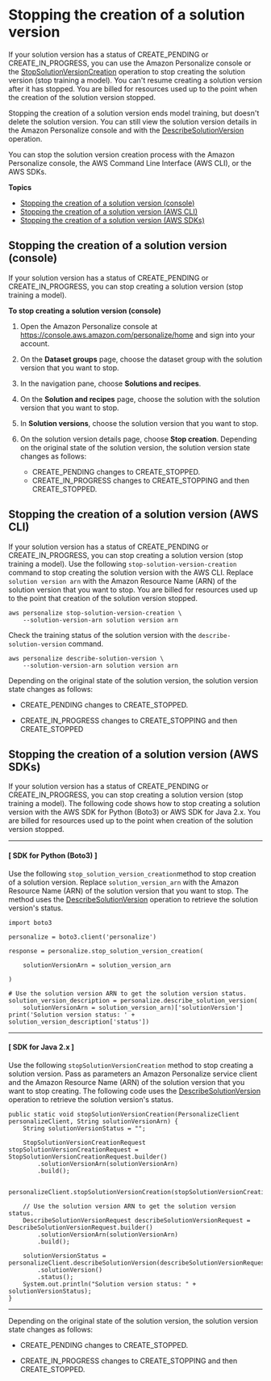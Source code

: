 # Stopping the creation of a solution version<a name="stop-solution-version"></a>

If your solution version has a status of CREATE\_PENDING or CREATE\_IN\_PROGRESS, you can use the Amazon Personalize console or the [StopSolutionVersionCreation](API_StopSolutionVersionCreation.md) operation to stop creating the solution version \(stop training a model\)\. You can't resume creating a solution version after it has stopped\. You are billed for resources used up to the point when the creation of the solution version stopped\. 

Stopping the creation of a solution version ends model training, but doesn't delete the solution version\. You can still view the solution version details in the Amazon Personalize console and with the [DescribeSolutionVersion](API_DescribeSolutionVersion.md) operation\. 

You can stop the solution version creation process with the Amazon Personalize console, the AWS Command Line Interface \(AWS CLI\), or the AWS SDKs\.

**Topics**
+ [Stopping the creation of a solution version \(console\)](#stop-solution-version-console)
+ [Stopping the creation of a solution version \(AWS CLI\)](#stop-solution-version-cli)
+ [Stopping the creation of a solution version \(AWS SDKs\)](#stop-solution-version-sdk)

## Stopping the creation of a solution version \(console\)<a name="stop-solution-version-console"></a>

If your solution version has a status of CREATE\_PENDING or CREATE\_IN\_PROGRESS, you can stop creating a solution version \(stop training a model\)\.

**To stop creating a solution version \(console\)**

1. Open the Amazon Personalize console at [https://console\.aws\.amazon\.com/personalize/home](https://console.aws.amazon.com/personalize/home) and sign into your account\.

1. On the **Dataset groups** page, choose the dataset group with the solution version that you want to stop\.

1. In the navigation pane, choose **Solutions and recipes**\. 

1. On the **Solution and recipes** page, choose the solution with the solution version that you want to stop\.

1. In **Solution versions**, choose the solution version that you want to stop\.

1. On the solution version details page, choose **Stop creation**\. Depending on the original state of the solution version, the solution version state changes as follows:
   + CREATE\_PENDING changes to CREATE\_STOPPED\.
   + CREATE\_IN\_PROGRESS changes to CREATE\_STOPPING and then CREATE\_STOPPED\.

## Stopping the creation of a solution version \(AWS CLI\)<a name="stop-solution-version-cli"></a>

If your solution version has a status of CREATE\_PENDING or CREATE\_IN\_PROGRESS, you can stop creating a solution version \(stop training a model\)\. Use the following `stop-solution-version-creation` command to stop creating the solution version with the AWS CLI\. Replace `solution version arn` with the Amazon Resource Name \(ARN\) of the solution version that you want to stop\. You are billed for resources used up to the point that creation of the solution version stopped\. 

```
aws personalize stop-solution-version-creation \
    --solution-version-arn solution version arn
```

Check the training status of the solution version with the `describe-solution-version` command\.

```
aws personalize describe-solution-version \
    --solution-version-arn solution version arn
```

Depending on the original state of the solution version, the solution version state changes as follows:
+ CREATE\_PENDING changes to CREATE\_STOPPED\.

  
+ CREATE\_IN\_PROGRESS changes to CREATE\_STOPPING and then CREATE\_STOPPED

## Stopping the creation of a solution version \(AWS SDKs\)<a name="stop-solution-version-sdk"></a>

If your solution version has a status of CREATE\_PENDING or CREATE\_IN\_PROGRESS, you can stop creating a solution version \(stop training a model\)\. The following code shows how to stop creating a solution version with the AWS SDK for Python \(Boto3\) or AWS SDK for Java 2\.x\. You are billed for resources used up to the point when creation of the solution version stopped\.

------
#### [ SDK for Python \(Boto3\) ]

Use the following `stop_solution_version_creation`method to stop creation of a solution version\. Replace `solution_version_arn` with the Amazon Resource Name \(ARN\) of the solution version that you want to stop\. The method uses the [DescribeSolutionVersion](API_DescribeSolutionVersion.md) operation to retrieve the solution version's status\.

```
import boto3

personalize = boto3.client('personalize')

response = personalize.stop_solution_version_creation(
    
    solutionVersionArn = solution_version_arn

)

# Use the solution version ARN to get the solution version status.
solution_version_description = personalize.describe_solution_version(
    solutionVersionArn = solution_version_arn)['solutionVersion']
print('Solution version status: ' + solution_version_description['status'])
```

------
#### [ SDK for Java 2\.x ]

Use the following `stopSolutionVersionCreation` method to stop creating a solution version\. Pass as parameters an Amazon Personalize service client and the Amazon Resource Name \(ARN\) of the solution version that you want to stop creating\. The following code uses the [DescribeSolutionVersion](API_DescribeSolutionVersion.md) operation to retrieve the solution version's status\.

```
public static void stopSolutionVersionCreation(PersonalizeClient personalizeClient, String solutionVersionArn) {
    String solutionVersionStatus = "";
    
    StopSolutionVersionCreationRequest stopSolutionVersionCreationRequest = StopSolutionVersionCreationRequest.builder()
        .solutionVersionArn(solutionVersionArn)
        .build();
    
    personalizeClient.stopSolutionVersionCreation(stopSolutionVersionCreationRequest);
    
    // Use the solution version ARN to get the solution version status.
    DescribeSolutionVersionRequest describeSolutionVersionRequest = DescribeSolutionVersionRequest.builder() 
        .solutionVersionArn(solutionVersionArn)
        .build();
                    
    solutionVersionStatus = personalizeClient.describeSolutionVersion(describeSolutionVersionRequest)
        .solutionVersion()
        .status();
    System.out.println("Solution version status: " + solutionVersionStatus);
}
```

------

Depending on the original state of the solution version, the solution version state changes as follows:
+ CREATE\_PENDING changes to CREATE\_STOPPED\.

  
+ CREATE\_IN\_PROGRESS changes to CREATE\_STOPPING and then CREATE\_STOPPED\.